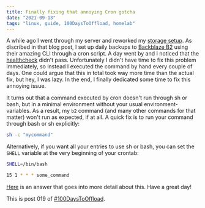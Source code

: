 ```yaml
---
title: Finally fixing that annoying Cron gotcha
date: "2021-09-13"
tags: "linux, guide, 100DaysToOffload, homelab"
---
```


A while ago I went through my server and reworked my [storage
setup](/posts/2021-02-07-storage-setup). As discribed in that blog post, I set
up daily backups to [Backblaze
B2](https://www.backblaze.com/b2/cloud-storage.html) using their amazing CLI
through a cron script. A day went by and I noticed that the
[healthcheck](/posts/2021-05-15-healthchecks-io-with-docker) didn't pass.
Unfortunately I didn't have time to fix this problem immediately, so instead I
executed the command by hand every couple of days. One could argue that this in
total took way more time than the actual fix, but hey, I was lazy. In the end,
I finally dedicated some time to fix this annoying issue.

It turns out that a command executed by cron doesn't run through sh or bash,
but in a minimal environment without your usual environment-variables. As a
result, my `b2` command (and many other commands for that matter) won't run as
expected, if at all. A quick fix is to run your command through bash or sh
explicitly:

```sh
sh -c "mycommand"
```

Alternatively, if you want all your entries to use sh or bash, you can set the
`SHELL` variable at the very beginning of your crontab:

```sh
SHELL=/bin/bash

15 1 * * * some_command
```

[Here](https://askubuntu.com/a/23438) is an answer that goes into more detail
about this. Have a great day!

This is post 019 of [#100DaysToOffload](https://100daystooffload.com/).
